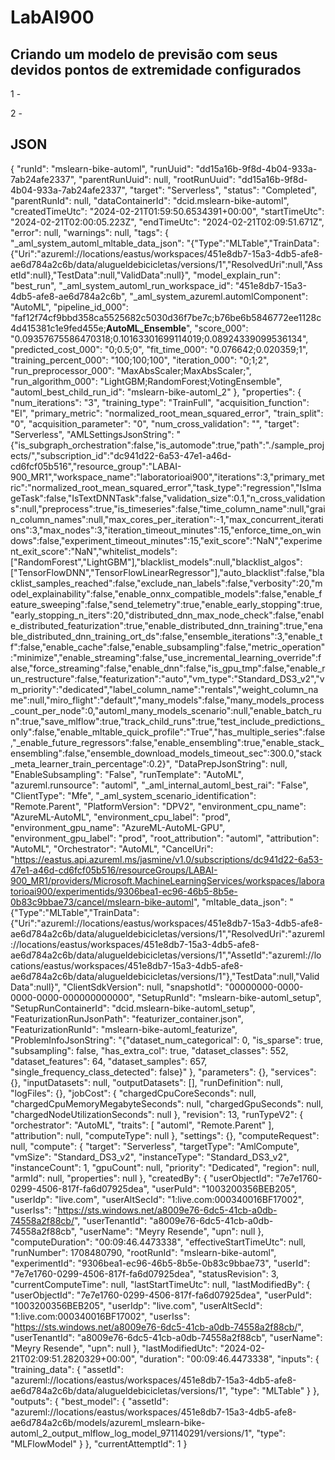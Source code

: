 # LabAI900

## Criando um modelo de previsão com seus devidos pontos de extremidade configurados

1 - 

2 - 

## JSON
{
    "runId": "mslearn-bike-automl",
    "runUuid": "dd15a16b-9f8d-4b04-933a-7ab24afe2337",
    "parentRunUuid": null,
    "rootRunUuid": "dd15a16b-9f8d-4b04-933a-7ab24afe2337",
    "target": "Serverless",
    "status": "Completed",
    "parentRunId": null,
    "dataContainerId": "dcid.mslearn-bike-automl",
    "createdTimeUtc": "2024-02-21T01:59:50.6534391+00:00",
    "startTimeUtc": "2024-02-21T02:00:05.223Z",
    "endTimeUtc": "2024-02-21T02:09:51.671Z",
    "error": null,
    "warnings": null,
    "tags": {
        "_aml_system_automl_mltable_data_json": "{\"Type\":\"MLTable\",\"TrainData\":{\"Uri\":\"azureml://locations/eastus/workspaces/451e8db7-15a3-4db5-afe8-ae6d784a2c6b/data/alugueldebicicletas/versions/1\",\"ResolvedUri\":null,\"AssetId\":null},\"TestData\":null,\"ValidData\":null}",
        "model_explain_run": "best_run",
        "_aml_system_automl_run_workspace_id": "451e8db7-15a3-4db5-afe8-ae6d784a2c6b",
        "_aml_system_azureml.automlComponent": "AutoML",
        "pipeline_id_000": "faf12f74cf9bbd358ca5525682c5030d36f7be7c;b76be6b5846772ee1128c4d415381c1e9fed455e;__AutoML_Ensemble__",
        "score_000": "0.09357675586470318;0.10163301699114019;0.08924339099536134",
        "predicted_cost_000": "0;0.5;0",
        "fit_time_000": "0.076642;0.020359;1",
        "training_percent_000": "100;100;100",
        "iteration_000": "0;1;2",
        "run_preprocessor_000": "MaxAbsScaler;MaxAbsScaler;",
        "run_algorithm_000": "LightGBM;RandomForest;VotingEnsemble",
        "automl_best_child_run_id": "mslearn-bike-automl_2"
    },
    "properties": {
        "num_iterations": "3",
        "training_type": "TrainFull",
        "acquisition_function": "EI",
        "primary_metric": "normalized_root_mean_squared_error",
        "train_split": "0",
        "acquisition_parameter": "0",
        "num_cross_validation": "",
        "target": "Serverless",
        "AMLSettingsJsonString": "{\"is_subgraph_orchestration\":false,\"is_automode\":true,\"path\":\"./sample_projects/\",\"subscription_id\":\"dc941d22-6a53-47e1-a46d-cd6fcf05b516\",\"resource_group\":\"LABAI-900_MR1\",\"workspace_name\":\"laboratorioai900\",\"iterations\":3,\"primary_metric\":\"normalized_root_mean_squared_error\",\"task_type\":\"regression\",\"IsImageTask\":false,\"IsTextDNNTask\":false,\"validation_size\":0.1,\"n_cross_validations\":null,\"preprocess\":true,\"is_timeseries\":false,\"time_column_name\":null,\"grain_column_names\":null,\"max_cores_per_iteration\":-1,\"max_concurrent_iterations\":3,\"max_nodes\":3,\"iteration_timeout_minutes\":15,\"enforce_time_on_windows\":false,\"experiment_timeout_minutes\":15,\"exit_score\":\"NaN\",\"experiment_exit_score\":\"NaN\",\"whitelist_models\":[\"RandomForest\",\"LightGBM\"],\"blacklist_models\":null,\"blacklist_algos\":[\"TensorFlowDNN\",\"TensorFlowLinearRegressor\"],\"auto_blacklist\":false,\"blacklist_samples_reached\":false,\"exclude_nan_labels\":false,\"verbosity\":20,\"model_explainability\":false,\"enable_onnx_compatible_models\":false,\"enable_feature_sweeping\":false,\"send_telemetry\":true,\"enable_early_stopping\":true,\"early_stopping_n_iters\":20,\"distributed_dnn_max_node_check\":false,\"enable_distributed_featurization\":true,\"enable_distributed_dnn_training\":true,\"enable_distributed_dnn_training_ort_ds\":false,\"ensemble_iterations\":3,\"enable_tf\":false,\"enable_cache\":false,\"enable_subsampling\":false,\"metric_operation\":\"minimize\",\"enable_streaming\":false,\"use_incremental_learning_override\":false,\"force_streaming\":false,\"enable_dnn\":false,\"is_gpu_tmp\":false,\"enable_run_restructure\":false,\"featurization\":\"auto\",\"vm_type\":\"Standard_DS3_v2\",\"vm_priority\":\"dedicated\",\"label_column_name\":\"rentals\",\"weight_column_name\":null,\"miro_flight\":\"default\",\"many_models\":false,\"many_models_process_count_per_node\":0,\"automl_many_models_scenario\":null,\"enable_batch_run\":true,\"save_mlflow\":true,\"track_child_runs\":true,\"test_include_predictions_only\":false,\"enable_mltable_quick_profile\":\"True\",\"has_multiple_series\":false,\"_enable_future_regressors\":false,\"enable_ensembling\":true,\"enable_stack_ensembling\":false,\"ensemble_download_models_timeout_sec\":300.0,\"stack_meta_learner_train_percentage\":0.2}",
        "DataPrepJsonString": null,
        "EnableSubsampling": "False",
        "runTemplate": "AutoML",
        "azureml.runsource": "automl",
        "_aml_internal_automl_best_rai": "False",
        "ClientType": "Mfe",
        "_aml_system_scenario_identification": "Remote.Parent",
        "PlatformVersion": "DPV2",
        "environment_cpu_name": "AzureML-AutoML",
        "environment_cpu_label": "prod",
        "environment_gpu_name": "AzureML-AutoML-GPU",
        "environment_gpu_label": "prod",
        "root_attribution": "automl",
        "attribution": "AutoML",
        "Orchestrator": "AutoML",
        "CancelUri": "https://eastus.api.azureml.ms/jasmine/v1.0/subscriptions/dc941d22-6a53-47e1-a46d-cd6fcf05b516/resourceGroups/LABAI-900_MR1/providers/Microsoft.MachineLearningServices/workspaces/laboratorioai900/experimentids/9306bea1-ec96-46b5-8b5e-0b83c9bbae73/cancel/mslearn-bike-automl",
        "mltable_data_json": "{\"Type\":\"MLTable\",\"TrainData\":{\"Uri\":\"azureml://locations/eastus/workspaces/451e8db7-15a3-4db5-afe8-ae6d784a2c6b/data/alugueldebicicletas/versions/1\",\"ResolvedUri\":\"azureml://locations/eastus/workspaces/451e8db7-15a3-4db5-afe8-ae6d784a2c6b/data/alugueldebicicletas/versions/1\",\"AssetId\":\"azureml://locations/eastus/workspaces/451e8db7-15a3-4db5-afe8-ae6d784a2c6b/data/alugueldebicicletas/versions/1\"},\"TestData\":null,\"ValidData\":null}",
        "ClientSdkVersion": null,
        "snapshotId": "00000000-0000-0000-0000-000000000000",
        "SetupRunId": "mslearn-bike-automl_setup",
        "SetupRunContainerId": "dcid.mslearn-bike-automl_setup",
        "FeaturizationRunJsonPath": "featurizer_container.json",
        "FeaturizationRunId": "mslearn-bike-automl_featurize",
        "ProblemInfoJsonString": "{\"dataset_num_categorical\": 0, \"is_sparse\": true, \"subsampling\": false, \"has_extra_col\": true, \"dataset_classes\": 552, \"dataset_features\": 64, \"dataset_samples\": 657, \"single_frequency_class_detected\": false}"
    },
    "parameters": {},
    "services": {},
    "inputDatasets": null,
    "outputDatasets": [],
    "runDefinition": null,
    "logFiles": {},
    "jobCost": {
        "chargedCpuCoreSeconds": null,
        "chargedCpuMemoryMegabyteSeconds": null,
        "chargedGpuSeconds": null,
        "chargedNodeUtilizationSeconds": null
    },
    "revision": 13,
    "runTypeV2": {
        "orchestrator": "AutoML",
        "traits": [
            "automl",
            "Remote.Parent"
        ],
        "attribution": null,
        "computeType": null
    },
    "settings": {},
    "computeRequest": null,
    "compute": {
        "target": "Serverless",
        "targetType": "AmlCompute",
        "vmSize": "Standard_DS3_v2",
        "instanceType": "Standard_DS3_v2",
        "instanceCount": 1,
        "gpuCount": null,
        "priority": "Dedicated",
        "region": null,
        "armId": null,
        "properties": null
    },
    "createdBy": {
        "userObjectId": "7e7e1760-0299-4506-817f-fa6d07925dea",
        "userPuId": "1003200356BEB205",
        "userIdp": "live.com",
        "userAltSecId": "1:live.com:000340016BF17002",
        "userIss": "https://sts.windows.net/a8009e76-6dc5-41cb-a0db-74558a2f88cb/",
        "userTenantId": "a8009e76-6dc5-41cb-a0db-74558a2f88cb",
        "userName": "Meyry Resende",
        "upn": null
    },
    "computeDuration": "00:09:46.4473338",
    "effectiveStartTimeUtc": null,
    "runNumber": 1708480790,
    "rootRunId": "mslearn-bike-automl",
    "experimentId": "9306bea1-ec96-46b5-8b5e-0b83c9bbae73",
    "userId": "7e7e1760-0299-4506-817f-fa6d07925dea",
    "statusRevision": 3,
    "currentComputeTime": null,
    "lastStartTimeUtc": null,
    "lastModifiedBy": {
        "userObjectId": "7e7e1760-0299-4506-817f-fa6d07925dea",
        "userPuId": "1003200356BEB205",
        "userIdp": "live.com",
        "userAltSecId": "1:live.com:000340016BF17002",
        "userIss": "https://sts.windows.net/a8009e76-6dc5-41cb-a0db-74558a2f88cb/",
        "userTenantId": "a8009e76-6dc5-41cb-a0db-74558a2f88cb",
        "userName": "Meyry Resende",
        "upn": null
    },
    "lastModifiedUtc": "2024-02-21T02:09:51.2820329+00:00",
    "duration": "00:09:46.4473338",
    "inputs": {
        "training_data": {
            "assetId": "azureml://locations/eastus/workspaces/451e8db7-15a3-4db5-afe8-ae6d784a2c6b/data/alugueldebicicletas/versions/1",
            "type": "MLTable"
        }
    },
    "outputs": {
        "best_model": {
            "assetId": "azureml://locations/eastus/workspaces/451e8db7-15a3-4db5-afe8-ae6d784a2c6b/models/azureml_mslearn-bike-automl_2_output_mlflow_log_model_971140291/versions/1",
            "type": "MLFlowModel"
        }
    },
    "currentAttemptId": 1
}
